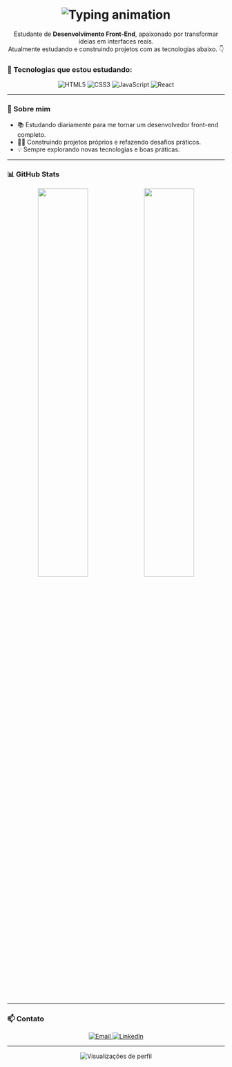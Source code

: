 <h1 align="center">
  <img src="https://readme-typing-svg.herokuapp.com?font=Fira+Code&weight=500&size=24&duration=4000&pause=1000&center=true&vCenter=true&width=750&lines=Olá%2C+eu+sou+Keslley+Ronan!;Desenvolvedor+Front-End+em+formação!;Apaixonado+por+tecnologia+e+design!" alt="Typing animation" />
</h1>

<p align="center">
  Estudante de <strong>Desenvolvimento Front-End</strong>, apaixonado por transformar ideias em interfaces reais. <br>
  Atualmente estudando e construindo projetos com as tecnologias abaixo. 👇
</p>

### 🚀 Tecnologias que estou estudando:

<p align="center">
  <img src="https://img.shields.io/badge/HTML5-E34F26?style=for-the-badge&logo=html5&logoColor=white" alt="HTML5" />
  <img src="https://img.shields.io/badge/CSS3-1572B6?style=for-the-badge&logo=css3&logoColor=white" alt="CSS3" />
  <img src="https://img.shields.io/badge/JavaScript-F7DF1E?style=for-the-badge&logo=javascript&logoColor=black" alt="JavaScript" />
  <img src="https://img.shields.io/badge/React-20232A?style=for-the-badge&logo=react&logoColor=61DAFB" alt="React" />
</p>

---

### 📂 Sobre mim

- 📚 Estudando diariamente para me tornar um desenvolvedor front-end completo.
- 👨‍💻 Construindo projetos próprios e refazendo desafios práticos.
- 💡 Sempre explorando novas tecnologias e boas práticas.

---

### 📊 GitHub Stats

<p align="center">
  <img width="48%" src="https://github-readme-stats.vercel.app/api?username=keslley10&show_icons=true&theme=tokyonight" />
  <img width="48%" src="https://github-readme-stats.vercel.app/api/top-langs/?username=keslley10&layout=compact&theme=tokyonight" />
</p>

---

### 📫 Contato

<p align="center">
  <a href="mailto:ronankeslley52@gmail.com">
    <img src="https://img.shields.io/badge/E--mail-D14836?style=for-the-badge&logo=gmail&logoColor=white" alt="Email" />
  </a>
  <a href="https://www.linkedin.com/in/keslley-ronan/" target="_blank">
    <img src="https://img.shields.io/badge/LinkedIn-0A66C2?style=for-the-badge&logo=linkedin&logoColor=white" alt="LinkedIn" />
  </a>
</p>

---

<p align="center">
  <img src="https://komarev.com/ghpvc/?username=keslleyronan&style=flat-square&color=blue" alt="Visualizações de perfil" />
</p>


